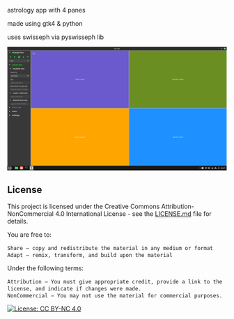 astrology app with 4 panes

made using gtk4 & python

uses swisseph via pyswisseph lib

![current development stage](https://github.com/aum7/astrogt/blob/master/ui/imgs/astrogt250406.png)

## License

This project is licensed under the Creative Commons Attribution-NonCommercial 4.0 International License - see the [LICENSE.md](LICENSE.md) file for details.

You are free to:

    Share — copy and redistribute the material in any medium or format
    Adapt — remix, transform, and build upon the material

Under the following terms:

    Attribution — You must give appropriate credit, provide a link to the license, and indicate if changes were made.
    NonCommercial — You may not use the material for commercial purposes.

[![License: CC BY-NC 4.0](https://licensebuttons.net/l/by-nc/4.0/80x15.png)](https://creativecommons.org/licenses/by-nc/4.0/)
